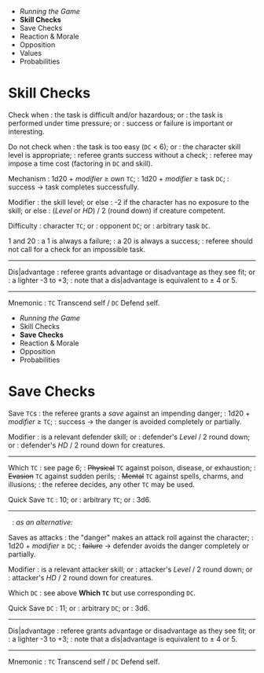 
<!-- .margin.compass -->
* _Running the Game_
* **Skill Checks**
* Save Checks
* Reaction & Morale
* Opposition
* Values
* Probabilities


# Skill Checks

Check when
: the task is difficult and/or hazardous; or
: the task is performed under time pressure; or
: success or failure is important or interesting.

Do not check when
: the task is too easy (`DC` < 6); or
: the character skill level is appropriate;
: referee grants success without a check;
: referee may impose a time cost (factoring in `DC` and skill).

Mechanism
: 1d20 + _modifier_ ≥ own `TC`;
: 1d20 + _modifier_ ≥ task `DC`;
: success → task completes successfully.

Modifier
: the skill level; or else
: -2 if the character has no exposure to the skill; or else
: (_Level_ or _HD_) / 2 (round down) if creature competent.

Difficulty
: character `TC`; or
: opponent `DC`; or
: arbitrary task `DC`.

1 and 20
: a 1 is always a failure;
: a 20 is always a success;
: referee should not call for a check for an impossible task.

<hr/>

Dis|advantage
: referee grants advantage or disadvantage as they see fit; or
: a lighter -3 to +3;
: note that a dis|advantage is equivalent to ± 4 or 5.

<hr/>

Mnemonic
: `TC` Transcend self / `DC` Defend self.


<!-- PAGE BREAK rchecks -->


<!-- .margin.compass -->
* _Running the Game_
* Skill Checks
* **Save Checks**
* Reaction & Morale
* Opposition
* Probabilities


# Save Checks

Save `TC`s
: the referee grants a _save_ against an impending danger;
: 1d20 + _modifier_ ≥ `TC`;
: success → the danger is avoided completely or partially.

Modifier
: is a relevant defender skill; or
: defender's _Level_ / 2 round down; or
: defender's _HD_ / 2 round down for creatures.

<hr/>

Which `TC`
: see page 6;
: ~~Physical~~ `TC` against poison, disease, or exhaustion;
: ~~Evasion~~ `TC` against sudden perils;
: ~~Mental~~ `TC` against spells, charms, and illusions;
: the referee decides, any other `TC` may be used.

Quick Save `TC`
: 10; or
: arbitrary `TC`; or
: 3d6.

<hr/>

<!-- .with-preamble -->
&nbsp;
: _as an alternative:_

Saves as attacks
: the "danger" makes an attack roll against the character;
: 1d20 + _modifier_ ≥ `DC`;
: ~~failure~~ → defender avoids the danger completely or partially.

Modifier
: is a relevant attacker skill; or
: attacker's _Level_ / 2 round down; or
: attacker's _HD_ / 2 round down for creatures.

Which `DC`
: see above **Which `TC`** but use corresponding `DC`.

Quick Save `DC`
: 11; or
: arbitrary `DC`; or
: 3d6.

<hr/>

Dis|advantage
: referee grants advantage or disadvantage as they see fit; or
: a lighter -3 to +3;
: note that a dis|advantage is equivalent to ± 4 or 5.

<hr/>

Mnemonic
: `TC` Transcend self / `DC` Defend self.

